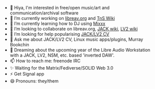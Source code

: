 - 👋 Hiya, I'm interested in free/open music/art and communication/archival software
- 🔭 I’m currently working on [libreav.org](https://libreav.org) and [TnS Wiki](https://wiki.thingsandstuff.org)
- 🌱 I’m currently learning how to DJ using [Mixxx](https://mixxx.org)
- 👯 I’m looking to collaborate on libreav.org, [JACK wiki](https://github.com/jackaudio/jackaudio.github.com/wiki), [LV2 wiki](https://github.com/lv2/lv2/wiki)
- 🤔 I’m looking for help popularising [JACK/LV2 CV](https://linuxmusicians.com/viewtopic.php?f=1&t=20701)
- 💬 Ask me about JACK/LV2 CV, Linux music apps/plugins, Murray Bookchin
- 💭 Dreaming about the upcoming year of the Libre Audio Workstation with a JACK, LV2, NSM, etc. based 'inverted DAW'.
- 📫 How to reach me: freenode IRC
- ✨ Waiting for the Matrix/Fediverse/SOLID Web 3.0
- ⚡ Get Signal app
- 😄 Pronouns: they/them
